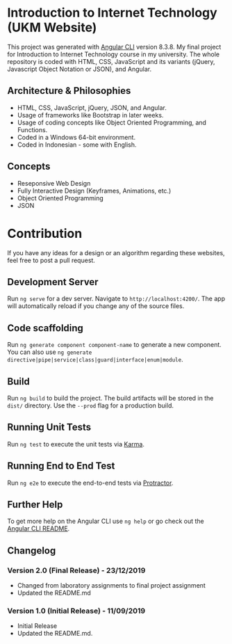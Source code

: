 # Introduction to Internet Technology (UKM Website)
This project was generated with [Angular CLI](https://github.com/angular/angular-cli) version 8.3.8.
My final project for Introduction to Internet Technology course in my university. The whole repository is coded with HTML, CSS, JavaScript and its variants (jQuery, Javascript Object Notation or JSON), and Angular.

## Architecture & Philosophies
* HTML, CSS, JavaScript, jQuery, JSON, and Angular.
* Usage of frameworks like Bootstrap in later weeks.
* Usage of coding concepts like Object Oriented Programming, and Functions.
* Coded in a Windows 64-bit environment.
* Coded in Indonesian - some with English.

## Concepts
* Reseponsive Web Design
* Fully Interactive Design (Keyframes, Animations, etc.)
* Object Oriented Programming
* JSON

# Contribution
If you have any ideas for a design or an algorithm regarding these websites, feel free to post a pull request.

## Development Server
Run `ng serve` for a dev server. Navigate to `http://localhost:4200/`. The app will automatically reload if you change any of the source files.

## Code scaffolding
Run `ng generate component component-name` to generate a new component. You can also use `ng generate directive|pipe|service|class|guard|interface|enum|module`.

## Build
Run `ng build` to build the project. The build artifacts will be stored in the `dist/` directory. Use the `--prod` flag for a production build.

## Running Unit Tests
Run `ng test` to execute the unit tests via [Karma](https://karma-runner.github.io).

## Running End to End Test
Run `ng e2e` to execute the end-to-end tests via [Protractor](http://www.protractortest.org/).

## Further Help
To get more help on the Angular CLI use `ng help` or go check out the [Angular CLI README](https://github.com/angular/angular-cli/blob/master/README.md).

## Changelog
### Version 2.0 (Final Release) - 23/12/2019
- Changed from laboratory assignments to final project assignment
- Updated the README.md

### Version 1.0 (Initial Release) - 11/09/2019
- Initial Release
- Updated the README.md.
